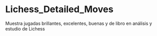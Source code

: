 # Lichess_Detailed_Moves
Muestra jugadas brillantes, excelentes, buenas y de libro en análisis y estudio de Lichess

